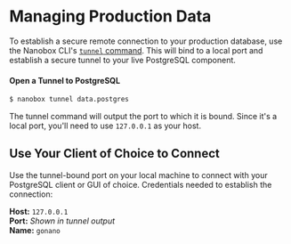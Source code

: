 # Managing Production Data
To establish a secure remote connection to your production database, use the Nanobox CLI's [`tunnel` command](https://docs.nanobox.io/cli/tunnel/). This will bind to a local port and establish a secure tunnel to your live PostgreSQL component.

#### Open a Tunnel to PostgreSQL
```bash
$ nanobox tunnel data.postgres
```

The tunnel command will output the port to which it is bound. Since it's a local port, you'll need to use `127.0.0.1` as your host.

## Use Your Client of Choice to Connect
Use the tunnel-bound port on your local machine to connect with your PostgreSQL client or GUI of choice. Credentials needed to establish the connection:

**Host:** `127.0.0.1`  
**Port:** *Shown in tunnel output*  
**Name:** `gonano`
